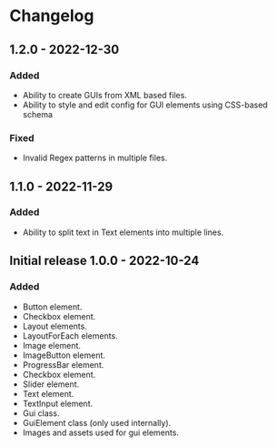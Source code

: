 # Changelog
## 1.2.0 - 2022-12-30
### Added
- Ability to create GUIs from XML based files.
- Ability to style and edit config for GUI elements using CSS-based schema
### Fixed
- Invalid Regex patterns in multiple files.
## 1.1.0 - 2022-11-29
### Added
- Ability to split text in Text elements into multiple lines.
## Initial release 1.0.0 - 2022-10-24
### Added
- Button element.
- Checkbox element.
- Layout elements.
- LayoutForEach elements.
- Image element.
- ImageButton element.
- ProgressBar element.
- Checkbox element.
- Slider element.
- Text element.
- TextInput element.
- Gui class.
- GuiElement class (only used internally).
- Images and assets used for gui elements.
